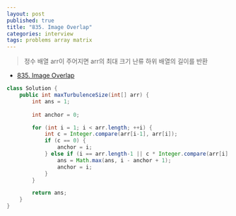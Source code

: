 ```yaml
---
layout: post
published: true
title: "835. Image Overlap"
categories: interview
tags: problems array matrix
---
```


> 정수 배열 arr이 주어지면 arr의 최대 크기 난류 하위 배열의 길이를 반환

- [835. Image Overlap](https://leetcode.com/problems/image-overlap/)

```java
class Solution {
    public int maxTurbulenceSize(int[] arr) {
        int ans = 1;
        
        int anchor = 0;

        for (int i = 1; i < arr.length; ++i) {
            int c = Integer.compare(arr[i-1], arr[i]);
            if (c == 0) {
                anchor = i;
            } else if (i == arr.length-1 || c * Integer.compare(arr[i], arr[i+1]) != -1) {
                ans = Math.max(ans, i - anchor + 1);
                anchor = i;
            }
        }

        return ans;
    }
}
```
